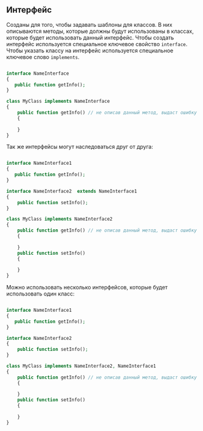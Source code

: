 ## Интерфейс

Созданы для того, чтобы задавать шаблоны для классов. В них описываются методы,
которые должны будут использованы в классах, которые будет использовать данный интерфейс.
Чтобы создать интерфейс используется специальное ключевое свойство `interface`. Чтобы
указать классу на интерфейс используется специальное ключевое слово `implements`.

```php

interface NameInterface
{
   public function getInfo(); 
}

class MyClass implements NameInterface
{
    public function getInfo() // не описав данный метод, выдаст ошибку
    {
    
    }
}

```

Так же интерфейсы могут наследоваться друг от друга:

```php

interface NameInterface1
{
   public function getInfo(); 
}

interface NameInterface2  extends NameInterface1
{
    public function setInfo();
}

class MyClass implements NameInterface2
{
    public function getInfo() // не описав данный метод, выдаст ошибку
    {
    
    }
    public function setInfo()
    {
    
    }
}

```

Можно использовать несколько интерфейсов, которые будет использовать один класс:

```php

interface NameInterface1
{
   public function getInfo(); 
}

interface NameInterface2
{
    public function setInfo();
}

class MyClass implements NameInterface2, NameInterface1
{
    public function getInfo() // не описав данный метод, выдаст ошибку
    {
    
    }
    public function setInfo()
    {
    
    }
}
```